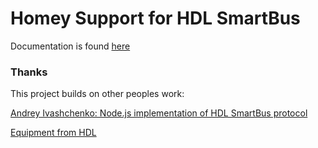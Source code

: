 # Homey Support for HDL SmartBus

Documentation is found [here](https://alydersen.github.io/hdl-smartbus-homey/)

### Thanks

This project builds on other peoples work:

[Andrey Ivashchenko: Node.js implementation of HDL SmartBus protocol ](https://github.com/caligo-mentis/smart-bus)

[Equipment from HDL](http://hdlautomation.com/)
